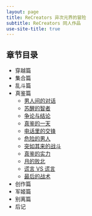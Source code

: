 ```yaml
---
layout: page
title: ReCreators 异次元界的冒险
subtitle: ReCreators 同人作品
use-site-title: true
---
```


## 章节目录
- 穿越篇
- 集合篇
- 乱斗篇
- 真鉴篇
  - [男人间的对话](man-talk)
  - [苏醒的智者](wiser-wake)
  - [争论与结论](argue-on-justice)
  - [真鉴的一天](zhenjian-day)
  - [电话里的交锋](phone-call)
  - [危险的男人](dangerous-man)
  - [突如其来的战斗](sudden-war)
  - [真鉴的实力](zhenjian-ability)
  - [月的败北](moon-fail)
  - [谎言 VS 谎言](lie-to-lie)
  - [最后的战术](final-strategy)
- 创作篇
- 军姬篇
- 别离篇
- 后记

<!-- UY BEGIN -->
<div id="uyan_frame"></div>
<script type="text/javascript" src="http://v2.uyan.cc/code/uyan.js"></script>
<!-- UY END -->
